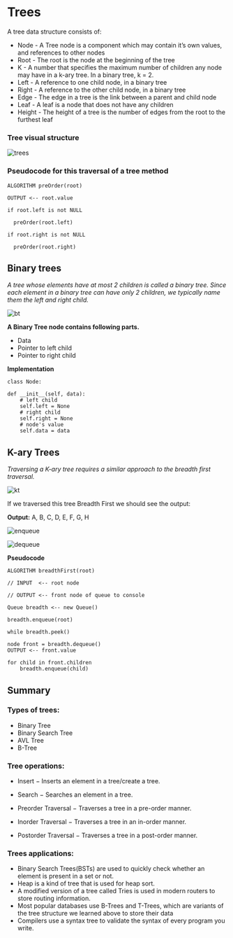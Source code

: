 # Trees

A tree data structure consists of:

- Node - A Tree node is a component which may contain it’s own values, and references to other nodes
- Root - The root is the node at the beginning of the tree
- K - A number that specifies the maximum number of children any node may have in a k-ary tree. In a binary tree, k = 2.
- Left - A reference to one child node, in a binary tree
- Right - A reference to the other child node, in a binary tree
- Edge - The edge in a tree is the link between a parent and child node
- Leaf - A leaf is a node that does not have any children
- Height - The height of a tree is the number of edges from the root to the furthest leaf

### Tree visual structure

![trees](https://codefellows.github.io/common_curriculum/data_structures_and_algorithms/Code_401/class-15/resources/images/BinaryTree1.PNG)

### Pseudocode for this traversal of a tree method

`ALGORITHM preOrder(root)`

  `OUTPUT <-- root.value`

  `if root.left is not NULL`
      
      preOrder(root.left)

  `if root.right is not NULL`

      preOrder(root.right)

## Binary trees

*A tree whose elements have at most 2 children is called a binary tree. Since each element in a binary tree can have only 2 children, we typically name them the left and right child.*

![bt](https://media.geeksforgeeks.org/wp-content/cdn-uploads/binary-tree-to-DLL.png)

**A Binary Tree node contains following parts.**

- Data
- Pointer to left child
- Pointer to right child

**Implementation**

`class Node:`

    def __init__(self, data):
        # left child
        self.left = None
        # right child
        self.right = None
        # node's value
        self.data = data

## K-ary Trees

*Traversing a K-ary tree requires a similar approach to the breadth first traversal.*

![kt](https://codefellows.github.io/common_curriculum/data_structures_and_algorithms/Code_401/class-15/resources/images/KaryTree1.png)

If we traversed this tree Breadth First we should see the output:

**Output:** A, B, C, D, E, F, G, H

![enqueue](https://codefellows.github.io/common_curriculum/data_structures_and_algorithms/Code_401/class-15/resources/images/BreadthKary1.png)

![dequeue](https://codefellows.github.io/common_curriculum/data_structures_and_algorithms/Code_401/class-15/resources/images/BreadthKary2.png)

**Pseudocode**

`ALGORITHM breadthFirst(root)`

`// INPUT  <-- root node`

`// OUTPUT <-- front node of queue to console`

  `Queue breadth <-- new Queue()`

  `breadth.enqueue(root)`

  `while breadth.peek()`
    
    node front = breadth.dequeue()
    OUTPUT <-- front.value

    for child in front.children
        breadth.enqueue(child)
        
## Summary

### Types of trees:

- Binary Tree
- Binary Search Tree
- AVL Tree
- B-Tree

### Tree operations:

- Insert − Inserts an element in a tree/create a tree.

- Search − Searches an element in a tree.

- Preorder Traversal − Traverses a tree in a pre-order manner.

- Inorder Traversal − Traverses a tree in an in-order manner.

- Postorder Traversal − Traverses a tree in a post-order manner.

### Trees applications:

- Binary Search Trees(BSTs) are used to quickly check whether an element is present in a set or not.
- Heap is a kind of tree that is used for heap sort.
- A modified version of a tree called Tries is used in modern routers to store routing information.
- Most popular databases use B-Trees and T-Trees, which are variants of the tree structure we learned above to store their data
- Compilers use a syntax tree to validate the syntax of every program you write.


